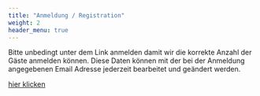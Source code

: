 ```yaml
---
title: "Anmeldung / Registration"
weight: 2
header_menu: true
---
```


Bitte unbedingt unter dem Link anmelden damit wir die korrekte Anzahl der
Gäste anmelden können. Diese Daten können mit der bei der Anmeldung angegebenen
Email Adresse jederzeit bearbeitet und geändert werden.


[hier klicken](https://forms.gle/YcUKGaQSLayDjxDy6)
